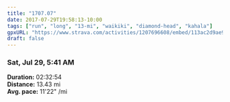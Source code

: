 ```yaml
---
title: "1707.07"
date: 2017-07-29T19:58:13-10:00
tags: ["run", "long", "13-mi", "waikiki", "diamond-head", "kahala"]
gpxURL: "https://www.strava.com/activities/1207696608/embed/113ac2d9ae9ab3e50d62bd72e9383ada127724b0"
draft: false
---
```


### Sat, Jul 29, 5:41 AM

**Duration:** 02:32:54  
**Distance:** 13.43 mi  
**Avg. pace:** 11'22" /mi